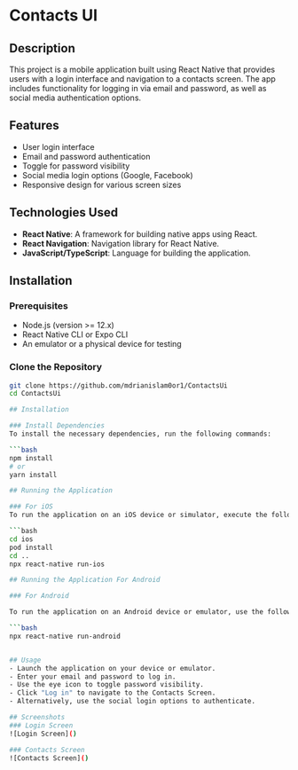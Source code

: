 # Contacts UI  

## Description  
This project is a mobile application built using React Native that provides users with a login interface and navigation to a contacts screen. The app includes functionality for logging in via email and password, as well as social media authentication options.  

## Features  
- User login interface  
- Email and password authentication  
- Toggle for password visibility  
- Social media login options (Google, Facebook)  
- Responsive design for various screen sizes  

## Technologies Used  
- **React Native**: A framework for building native apps using React.  
- **React Navigation**: Navigation library for React Native.  
- **JavaScript/TypeScript**: Language for building the application.  

## Installation  

### Prerequisites  
- Node.js (version >= 12.x)  
- React Native CLI or Expo CLI  
- An emulator or a physical device for testing  

### Clone the Repository  
```bash  
git clone https://github.com/mdrianislam0or1/ContactsUi  
cd ContactsUi

## Installation  

### Install Dependencies  
To install the necessary dependencies, run the following commands:  

```bash  
npm install  
# or  
yarn install

## Running the Application  

### For iOS  
To run the application on an iOS device or simulator, execute the following commands:  

```bash  
cd ios  
pod install  
cd ..  
npx react-native run-ios

## Running the Application For Android 

### For Android 

To run the application on an Android device or emulator, use the following command:

```bash 
npx react-native run-android


## Usage  
- Launch the application on your device or emulator.  
- Enter your email and password to log in.  
- Use the eye icon to toggle password visibility.  
- Click "Log in" to navigate to the Contacts Screen.  
- Alternatively, use the social login options to authenticate.  

## Screenshots  
### Login Screen  
![Login Screen]()  

### Contacts Screen  
![Contacts Screen]() 